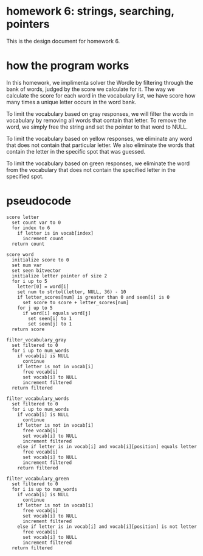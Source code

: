 
# homework 6: strings, searching, pointers

This is the design document for homework 6. 

# how the program works

In this homework, we implimenta solver the Wordle by filtering through the bank of words, judged by the score we calculate for it. The way we calculate the score for each word in the vocabulary list, we have score how many times a unique letter occurs in the word bank. 

To limit the vocabulary based on gray responses, we will filter the words in vocabulary by removing all words that contain that letter. To remove the word, we simply free the string and set the pointer to that word to NULL.

To limit the vocabulary based on yellow responses, we eliminate any word that does not contain that particular letter. We also eliminate the words that contain the letter in the specific spot that was guessed.

To limit the vocabulary based on green responses, we eliminate the word from the vocabulary that does not contain the specified letter in the specified spot.

# pseudocode

```
score letter
  set count var to 0
  for index to 6
    if letter is in vocab[index]
      increment count
  return count

score word
  initialize score to 0
  set num var
  set seen bitvector
  initialize letter pointer of size 2
  for i up to 5
    letter[0] = word[i]
    set num to strtol(letter, NULL, 36) - 10
    if letter_scores[num] is greater than 0 and seen[i] is 0
      set score to score + letter_scores[num]
    for j up to 5
      if word[i] equals word[j]
        set seen[i] to 1
        set seen[j] to 1
  return score

filter_vocabulary_gray
  set filtered to 0
  for i up to num_words
    if vocab[i] is NULL
      continue
    if letter is not in vocab[i]
      free vocab[i]
      set vocab[i] to NULL
      increment filtered
  return filtered

filter_vocabulary_words
  set filtered to 0
  for i up to num_words
    if vocab[i] is NULL
      continue
    if letter is not in vocab[i]
      free vocab[i]
      set vocab[i] to NULL
      increment filtered
    else if letter is in vocab[i] and vocab[i][position] equals letter
      free vocab[i]
      set vocab[i] to NULL
      increment filtered
    return filtered

filter_vocabulary_green
  set filtered to 0
  for i is up to num_words
    if vocab[i] is NULL
      continue
    if letter is not in vocab[i]
      free vocab[i]
      set vocab[i] to NULL
      increment filtered
    else if letter is in vocab[i] and vocab[i][position] is not letter
      free vocab[i]
      set vocab[i] to NULL
      increment filtered
  return filtered
```
